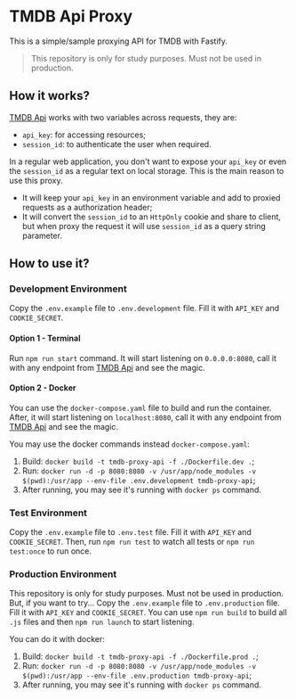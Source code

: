 # TMDB Api Proxy

This is a simple/sample proxying API for TMDB with Fastify.

> This repository is only for study purposes. Must not be used in production.

## How it works?

[TMDB Api](https://developers.themoviedb.org/3/getting-started/introduction) works with two variables across requests, they are:

- `api_key`: for accessing resources;
- `session_id`: to authenticate the user when required.

In a regular web application, you don't want to expose your `api_key` or even the `session_id` as a regular text on local storage. This is the main reason to use this proxy.

- It will keep your `api_key` in an environment variable and add to proxied requests as a authorization header;
- It will convert the `session_id` to an `HttpOnly` cookie and share to client, but when proxy the request it will use `session_id` as a query string parameter.

## How to use it?

### Development Environment

Copy the `.env.example` file to `.env.development` file. Fill it with `API_KEY` and `COOKIE_SECRET`.

#### Option 1 - Terminal

Run `npm run start` command. It will start listening on `0.0.0.0:8080`, call it with any endpoint from [TMDB Api](https://developers.themoviedb.org/3/getting-started/introduction) and see the magic.

#### Option 2 - Docker

You can use the `docker-compose.yaml` file to build and run the container. After, it will start listening on `localhost:8080`, call it with any endpoint from [TMDB Api](https://developers.themoviedb.org/3/getting-started/introduction) and see the magic.

You may use the docker commands instead `docker-compose.yaml`:

1. Build: `docker build -t tmdb-proxy-api -f ./Dockerfile.dev .`;
2. Run: `docker run -d -p 8080:8080 -v /usr/app/node_modules -v $(pwd):/usr/app --env-file .env.development tmdb-proxy-api`;
3. After running, you may see it's running with `docker ps` command.

### Test Environment

Copy the `.env.example` file to `.env.test` file. Fill it with `API_KEY` and `COOKIE_SECRET`. Then, run `npm run test` to watch all tests or `npm run test:once` to run once.

### Production Environment

This repository is only for study purposes. Must not be used in production. But, if you want to try... Copy the `.env.example` file to `.env.production` file. Fill it with `API_KEY` and `COOKIE_SECRET`. You can use `npm run build` to build all `.js` files and then `npm run launch` to start listening.

You can do it with docker:

1. Build: `docker build -t tmdb-proxy-api -f ./Dockerfile.prod .`;
2. Run: `docker run -d -p 8080:8080 -v /usr/app/node_modules -v $(pwd):/usr/app --env-file .env.production tmdb-proxy-api`;
3. After running, you may see it's running with `docker ps` command.
